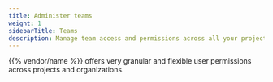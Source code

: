 ```yaml
---
title: Administer teams
weight: 1
sidebarTitle: Teams
description: Manage team access and permissions across all your projects and organizations.
---
```


{{% vendor/name %}} offers very granular and flexible user permissions across projects and organizations. 
